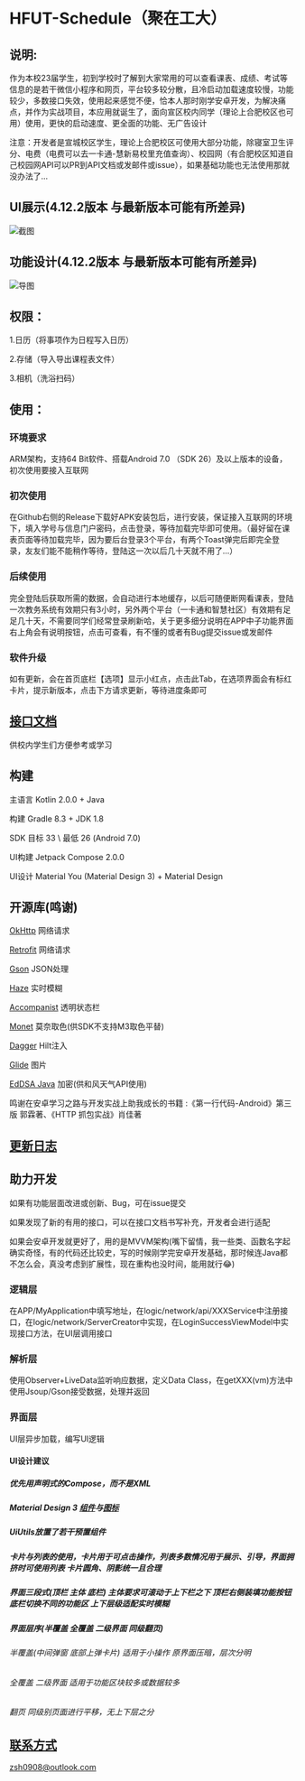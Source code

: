 # HFUT-Schedule（聚在工大）

## 说明:
作为本校23届学生，初到学校时了解到大家常用的可以查看课表、成绩、考试等信息的是若干微信小程序和网页，平台较多较分散，且冷启动加载速度较慢，功能较少，多数接口失效，使用起来感觉不便，恰本人那时刚学安卓开发，为解决痛点，并作为实战项目，本应用就诞生了，面向宣区校内同学（理论上合肥校区也可用）使用，更快的启动速度、更全面的功能、无广告设计

注意：开发者是宣城校区学生，理论上合肥校区可使用大部分功能，除寝室卫生评分、电费（电费可以去一卡通-慧新易校里充值查询）、校园网（有合肥校区知道自己校园网API可以PR到API文档或发邮件或issue），如果基础功能也无法使用那就没办法了...

## UI展示(4.12.2版本 与最新版本可能有所差异)
![截图](/img/screenShot.jpg)

## 功能设计(4.12.2版本 与最新版本可能有所差异)
![导图](/img/mindMaster.png)

## 权限：
1.日历（将事项作为日程写入日历）

2.存储（导入导出课程表文件）

3.相机（洗浴扫码）

## 使用：
### 环境要求
ARM架构，支持64 Bit软件、搭载Android 7.0 （SDK 26）及以上版本的设备，初次使用要接入互联网

### 初次使用
在Github右侧的Release下载好APK安装包后，进行安装，保证接入互联网的环境下，填入学号与信息门户密码，点击登录，等待加载完毕即可使用。（最好留在课表页面等待加载完毕，因为要后台登录3个平台，有两个Toast弹完后即完全登录，友友们能不能稍作等待，登陆这一次以后几十天就不用了...）

### 后续使用
完全登陆后获取所需的数据，会自动进行本地缓存，以后可随便断网看课表，登陆一次教务系统有效期只有3小时，另外两个平台（一卡通和智慧社区）有效期有足足几十天，不需要同学们经常登录刷新哈，关于更多细分说明在APP中子功能界面右上角会有说明按钮，点击可查看，有不懂的或者有Bug提交issue或发邮件

### 软件升级
如有更新，会在首页底栏【选项】显示小红点，点击此Tab，在选项界面会有标红卡片，提示新版本，点击下方请求更新，等待进度条即可 


## [接口文档](markdown/API.md)
供校内学生们方便参考或学习

## 构建
主语言 Kotlin 2.0.0 + Java

构建 Gradle 8.3 + JDK 1.8

SDK 目标 33 \ 最低 26 (Android 7.0)

UI构建 Jetpack Compose 2.0.0

UI设计 Material You (Material Design 3) + Material Design

## 开源库(鸣谢)
[OkHttp](https://github.com/square/okhttp) 网络请求

[Retrofit](https://github.com/square/retrofit) 网络请求

[Gson](https://github.com/google/gson) JSON处理

[Haze](https://github.com/chrisbanes/haze) 实时模糊

[Accompanist](https://github.com/google/accompanist) 透明状态栏

[Monet](https://github.com/Kyant0/Monet) 莫奈取色(供SDK不支持M3取色平替)

[Dagger](https://github.com/google/dagger) Hilt注入

[Glide](https://github.com/bumptech/glide) 图片

[EdDSA Java](https://github.com/str4d/ed25519-java) 加密(供和风天气API使用)

[//]: # ([AMap]&#40;https://developer.amap.com/api/android-sdk&#41; 高德地图SDK)

鸣谢在安卓学习之路与开发实战上助我成长的书籍 :《第一行代码-Android》第三版 郭霖著、《HTTP 抓包实战》肖佳著

## [更新日志](markdown/UPDATE.md)

## 助力开发
如果有功能层面改进或创新、Bug，可在issue提交

如果发现了新的有用的接口，可以在接口文档书写补充，开发者会进行适配

如果会安卓开发就更好了，用的是MVVM架构(嘴下留情，我一些类、函数名字起确实奇怪，有的代码还比较史，写的时候刚学完安卓开发基础，那时候连Java都不怎么会，真没考虑到扩展性，现在重构也没时间，能用就行😂)
### 逻辑层
在APP/MyApplication中填写地址，在logic/network/api/XXXService中注册接口，在logic/network/ServerCreator中实现，在LoginSuccessViewModel中实现接口方法，在UI层调用接口
### 解析层
使用Observer+LiveData监听响应数据，定义Data Class，在getXXX(vm)方法中使用Jsoup/Gson接受数据，处理并返回
### 界面层
UI层异步加载，编写UI逻辑
#### UI设计建议 
##### 优先用声明式的Compose，而不是XML

##### Material Design 3 [组件](https://m3.material.io/)与[图标](https://fonts.google.com/icons)

##### UiUtils放置了若干预置组件

##### 卡片与列表的使用，卡片用于可点击操作，列表多数情况用于展示、引导，界面拥挤时可使用列表 卡片圆角、阴影统一且合理

##### 界面三段式(顶栏 主体 底栏) 主体要求可滚动于上下栏之下 顶栏右侧装填功能按钮 底栏切换不同的功能区 上下层级适配实时模糊

##### 界面层序(半覆盖 全覆盖 二级界面 同级翻页)

###### 半覆盖(中间弹窗 底部上弹卡片) 适用于小操作 原界面压暗，层次分明
###### 全覆盖 二级界面 适用于功能区块较多或数据较多
###### 翻页 同级别页面进行平移，无上下层之分



## [联系方式](zsh0908@outlook.com)
zsh0908@outlook.com



